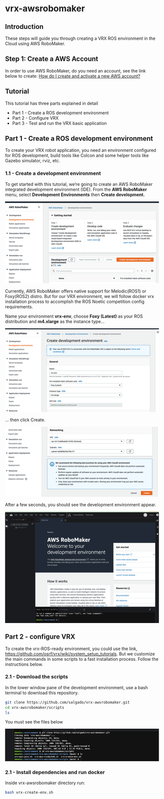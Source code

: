 # vrx-awsrobomaker

## Introduction

These steps will guide you through creating a VRX ROS environment in the Cloud using AWS RoboMaker.

## Step 1: Create a AWS Account

In order to use AWS RoboMaker, do you need an account, see the link below to create: [How do I create and activate a new AWS account?](https://aws.amazon.com/premiumsupport/knowledge-center/create-and-activate-aws-account/) 

## Tutorial

This tutorial has three parts explained in detail

*   Part 1 - Create a ROS development environment
*   Part 2 - Configure VRX
*   Part 3 - Test and run the VRX basic application

## Part 1 - Create a ROS development environment

To create your VRX robot application, you need an environment configured for ROS development, build tools like Colcon and some helper tools like Gazebo simulator, rviz, etc.

### 1.1 - Create a development environment

To get started with this tutorial, we’re going to create an AWS RoboMaker integrated development environment (IDE). From the **AWS RoboMaker** menu, select **Development Environments** then **Create development.** 

![](screens/aws-robomaker-tut-01.png)

Currently, AWS RoboMaker offers native support for Melodic(ROS1) or Foxy(ROS2) distro. But for our VRX environment, we will follow docker vrx installation process to accomplish the ROS Noetic competition config requirements.

Name your environment **vrx-env**, choose **Foxy (Latest)** as your ROS distribution and **m4.xlarge** as the instance type...


![](screens/aws-robomaker-tut-02.png)


... then click Create.


![](screens/aws-robomaker-tut-03.png)


After a few seconds, you should see the development environment appear.


![](screens/aws-robomaker-tut-04.png)


## Part 2 - configure VRX

To create the vrx-ROS-ready environment, you could use the link, https://github.com/osrf/vrx/wiki/system_setup_tutorials. But we customize the main commands in some scripts to a fast installation process. Follow the instructions below.

### 2.1 - Download the scripts

In the lower window pane of the development environment, use a bash terminal to download this repository. 

```bash
git clone https://github.com/salgado/vrx-awsrobomaker.git
cd vrx-awsrobomaker/scripts
ls
```

You must see the files below

![](screens/aws-robomaker-tut-05.png)

### 2.1 - Install dependencies and run docker

Inside vrx-awsrobomaker directory run:

```bash
bash vrx-create-env.sh
```


